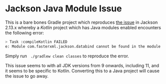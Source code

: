 # Jackson Java Module Issue

This is a bare bones Gradle project which reproduces [the issue](https://github.com/FasterXML/jackson-databind/issues/3319)
in Jackson 2.13.x whereby a _Kotlin_ project which has Java modules enabled encounters the following error:

```bash
> Task :compileKotlin FAILED
e: Module com.fasterxml.jackson.databind cannot be found in the module graph
```

Simply run ` ./gradlew clean classes` to reproduce the error.

This issue seems to with all JDK versions from 9 onwards, including 11, and it seems to be specific to Kotlin.
Converting this to a Java project will cause the issue to go away.
